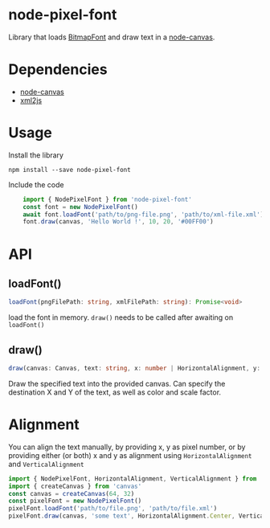 # node-pixel-font
Library that loads [BitmapFont](https://www.angelcode.com/products/bmfont/) and draw text in a [node-canvas](https://www.npmjs.com/package/canvas).

# Dependencies
- [node-canvas](https://www.npmjs.com/package/canvas)
- [xml2js](https://www.npmjs.com/package/xml2js)

# Usage
Install the library
```
npm install --save node-pixel-font
```

Include the code
```typescript
    import { NodePixelFont } from 'node-pixel-font'
    const font = new NodePixelFont()
    await font.loadFont('path/to/png-file.png', 'path/to/xml-file.xml')
    font.draw(canvas, 'Hello World !', 10, 20, '#00FF00')
```

# API

## loadFont()
 ```typescript
 loadFont(pngFilePath: string, xmlFilePath: string): Promise<void>
 ```

load the font in memory. `draw()` needs to be called after awaiting on `loadFont()`

## draw()
 ```typescript
 draw(canvas: Canvas, text: string, x: number | HorizontalAlignment, y: number | VerticalAlignment, color: string = '#FFFFFF', scale: number = 1): void
 ```

Draw the specified text into the provided canvas. Can specify the destination X and Y of the text, as well as color and scale factor.

# Alignment
You can align the text manually, by providing x, y as pixel number, or by providing either (or both) x and y as alignment using `HorizontalAlignment` and `VerticalAlignment`

```typescript
import { NodePixelFont, HorizontalAlignment, VerticalAlignment } from 'node-pixel-font'
import { createCanvas } from 'canvas'
const canvas = createCanvas(64, 32)
const pixelFont = new NodePixelFont()
pixelFont.loadFont('path/to/file.png', 'path/to/file.xml')
pixelFont.draw(canvas, 'some text', HorizontalAlignment.Center, VerticalAlignment.Middle, '#FF0000')
```